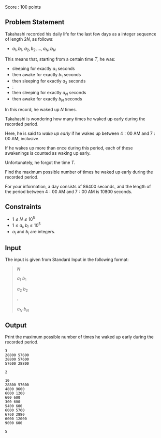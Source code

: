 Score : $100$ points

## Problem Statement

Takahashi recorded his daily life for the last few days as a integer sequence of length $2N$, as follows:

- $a_1, b_1, a_2, b_2, ... , a_N, b_N$

This means that, starting from a certain time $T$, he was:

- sleeping for exactly $a_1$ seconds
- then awake for exactly $b_1$ seconds
- then sleeping for exactly $a_2$ seconds
- :
- then sleeping for exactly $a_N$ seconds
- then awake for exactly $b_N$ seconds

In this record, he waked up $N$ times.

Takahashi is wondering how many times he waked up early during the recorded period.

Here, he is said to *wake up early* if he wakes up between $4:00$ AM and $7:00$ AM, inclusive.

If he wakes up more than once during this period, each of these awakenings is counted as waking up early.

Unfortunately, he forgot the time $T$.

Find the maximum possible number of times he waked up early during the recorded period.

For your information, a day consists of $86400$ seconds, and the length of the period between $4:00$ AM and $7:00$ AM is $10800$ seconds.

## Constraints

- $1 \leq N \leq 10^5$
- $1 \leq a_i, b_i \leq 10^5$
- $a_i$ and $b_i$ are integers.

## Input

The input is given from Standard Input in the following format:

> $N$
> 
> $a_1$ $b_1$
> 
> $a_2$ $b_2$
> 
> :
> 
> $a_N$ $b_N$

## Output

Print the maximum possible number of times he waked up early during the recorded period.

```input1
3
28800 57600
28800 57600
57600 28800
```

```output1
2
```

```input2
10
28800 57600
4800 9600
6000 1200
600 600
300 600
5400 600
6000 5760
6760 2880
6000 12000
9000 600
```

```output2
5
```